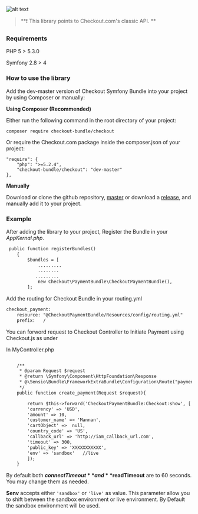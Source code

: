 ![alt text](https://i.ibb.co/6BsynPD/Screenshot-2019-05-16-at-7-08-08-PM.png)


>**:heavy_exclamation_mark: This library points to Checkout.com's classic API. **

### Requirements

PHP 5 > 5.3.0

Symfony 2.8 > 4
### How to use the library

Add the dev-master version of Checkout Symfony Bundle into your project by using Composer or manually:

__Using Composer (Recommended)__

Either run the following command in the root directory of your project:
```
composer require checkout-bundle/checkout
```

Or require the Checkout.com package inside the composer.json of your project:
```
"require": {
    "php": ">=5.2.4",
    "checkout-bundle/checkout": "dev-master"
},
```
__Manually__

Download or clone the github repository, [master](https://github.com/omair445/Checkout) or download a [release](https://github.com/omair445/Checkout), and manually add it to your project.

### Example

After adding the library to your project, Register the Bundle in your *AppKernal.php*.
```html
 public function registerBundles()
    {
        $bundles = [
            .........
            ........
           .........
            new Checkout\PaymentBundle\CheckoutPaymentBundle(),
        ];
```
Add the routing for Checkout Bundle in your routing.yml 


```html
checkout_payment:
    resource: "@CheckoutPaymentBundle/Resources/config/routing.yml"
    prefix:   /

```

You can forword request to Checkout Controller to Initiate Payment using Checkout.js as under

In MyController.php

```html

    /**
     * @param Request $request
     * @return \Symfony\Component\HttpFoundation\Response
     * @\Sensio\Bundle\FrameworkExtraBundle\Configuration\Route("payment")
     */
    public function create_payment(Request $request){

        return $this->forward('CheckoutPaymentBundle:Checkout:show', [
        'currency' => 'USD',
        'amount' => 10,
        'customer_name' => 'Mannan',
        'cartObject' =>  null,
        'country_code' => 'US',
        'callback_url' => 'http://iam_callback_url.com',
        'timeout' => 300,
        'public_key' => 'XXXXXXXXXXX',
        'env' => 'sandbox'   //live
        ]);
    }

```
By default both **$connectTimeout** and **$readTimeout** are to 60 seconds. You may change them as needed.

**$env** accepts either `'sandbox'` or `'live'` as value.  This parameter allow you to shift between the sandbox environment or live environment. By Default the sandbox environment will be used. 
